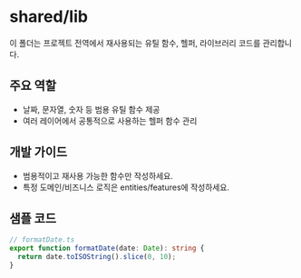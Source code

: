 # shared/lib

이 폴더는 프로젝트 전역에서 재사용되는 유틸 함수, 헬퍼, 라이브러리 코드를 관리합니다.

## 주요 역할

- 날짜, 문자열, 숫자 등 범용 유틸 함수 제공
- 여러 레이어에서 공통적으로 사용하는 헬퍼 함수 관리

## 개발 가이드

- 범용적이고 재사용 가능한 함수만 작성하세요.
- 특정 도메인/비즈니스 로직은 entities/features에 작성하세요.

## 샘플 코드

```ts
// formatDate.ts
export function formatDate(date: Date): string {
  return date.toISOString().slice(0, 10);
}
```
